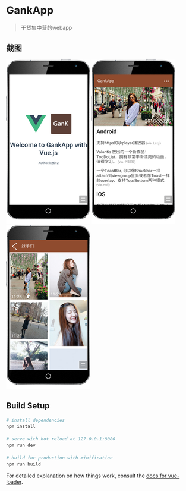 # GankApp

> 干货集中营的webapp

## 截图
![icon](/screen/start.png "")
![icon](/screen/index.png "")
![icon](/screen/meizi.png "")

## Build Setup

``` bash
# install dependencies
npm install

# serve with hot reload at 127.0.0.1:8080
npm run dev

# build for production with minification
npm run build
```

For detailed explanation on how things work, consult the [docs for vue-loader](http://vuejs.github.io/vue-loader).
